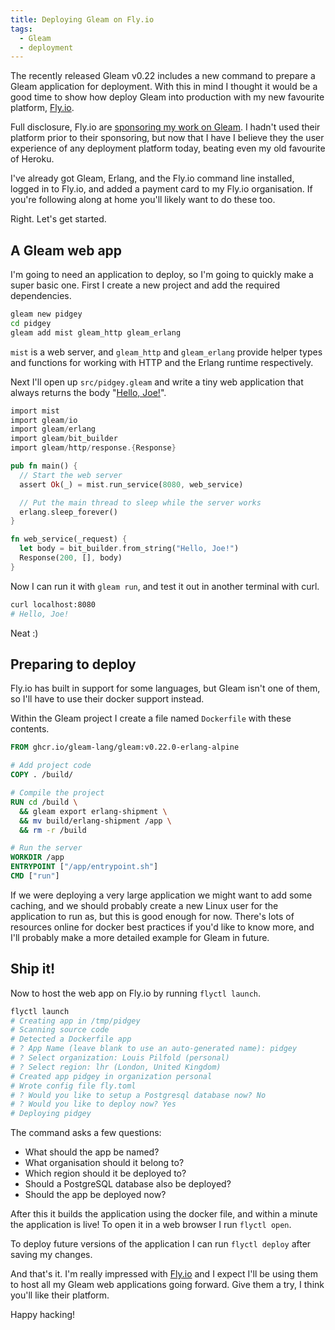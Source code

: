 ```yaml
---
title: Deploying Gleam on Fly.io
tags:
  - Gleam
  - deployment
---
```


The recently released Gleam v0.22 includes a new command to prepare a Gleam
application for deployment. With this in mind I thought it would be a good time
to show how deploy Gleam into production with my new favourite platform,
[Fly.io](https://fly.io).

Full disclosure, Fly.io are [sponsoring my work on Gleam](https://github.com/sponsors/lpil).
I hadn't used their platform prior to their sponsoring, but now that I have I
believe they the user experience of any deployment platform today, beating even
my old favourite of Heroku.

I've already got Gleam, Erlang, and the Fly.io command line installed, logged in
to Fly.io, and added a payment card to my Fly.io organisation. If you're
following along at home you'll likely want to do these too.

Right. Let's get started.

## A Gleam web app

I'm going to need an application to deploy, so I'm going to quickly make a super
basic one. First I create a new project and add the required dependencies.

```sh
gleam new pidgey
cd pidgey
gleam add mist gleam_http gleam_erlang
```

`mist` is a web server, and `gleam_http` and `gleam_erlang` provide helper types
and functions for working with HTTP and the Erlang runtime respectively.

Next I'll open up `src/pidgey.gleam` and write a tiny web application that
always returns the body "[Hello, Joe!](https://www.youtube.com/watch?v=uKfKtXYLG78)".

```rust
import mist
import gleam/io
import gleam/erlang
import gleam/bit_builder
import gleam/http/response.{Response}

pub fn main() {
  // Start the web server
  assert Ok(_) = mist.run_service(8080, web_service)

  // Put the main thread to sleep while the server works
  erlang.sleep_forever()
}

fn web_service(_request) {
  let body = bit_builder.from_string("Hello, Joe!")
  Response(200, [], body)
}
```

Now I can run it with `gleam run`, and test it out in another terminal with curl.

```sh
curl localhost:8080
# Hello, Joe!
```

Neat :)

## Preparing to deploy

Fly.io has built in support for some languages, but Gleam isn't one of them, so
I'll have to use their docker support instead.

Within the Gleam project I create a file named `Dockerfile` with these contents.

```dockerfile
FROM ghcr.io/gleam-lang/gleam:v0.22.0-erlang-alpine

# Add project code
COPY . /build/

# Compile the project
RUN cd /build \
  && gleam export erlang-shipment \
  && mv build/erlang-shipment /app \
  && rm -r /build

# Run the server
WORKDIR /app
ENTRYPOINT ["/app/entrypoint.sh"]
CMD ["run"]
```

If we were deploying a very large application we might want to add some caching,
and we should probably create a new Linux user for the application to run as,
but this is good enough for now. There's lots of resources online for docker
best practices if you'd like to know more, and I'll probably make a more
detailed example for Gleam in future.

## Ship it!

Now to host the web app on Fly.io by running `flyctl launch`.

```sh
flyctl launch
# Creating app in /tmp/pidgey
# Scanning source code
# Detected a Dockerfile app
# ? App Name (leave blank to use an auto-generated name): pidgey
# ? Select organization: Louis Pilfold (personal)
# ? Select region: lhr (London, United Kingdom)
# Created app pidgey in organization personal
# Wrote config file fly.toml
# ? Would you like to setup a Postgresql database now? No
# ? Would you like to deploy now? Yes
# Deploying pidgey
```

The command asks a few questions:
- What should the app be named?
- What organisation should it belong to?
- Which region should it be deployed to?
- Should a PostgreSQL database also be deployed?
- Should the app be deployed now?

After this it builds the application using the docker file, and within a minute
the application is live! To open it in a web browser I run `flyctl open`.

To deploy future versions of the application I can run `flyctl deploy` after
saving my changes.

And that's it. I'm really impressed with [Fly.io](https://fly.io) and I expect
I'll be using them to host all my Gleam web applications going forward. Give
them a try, I think you'll like their platform.

Happy hacking!
